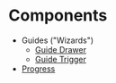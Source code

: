 # Components

- Guides ("Wizards")
  - [Guide Drawer](guide-drawer.md)
  - [Guide Trigger](guide-trigger.md)
- [Progress](progress.md)
